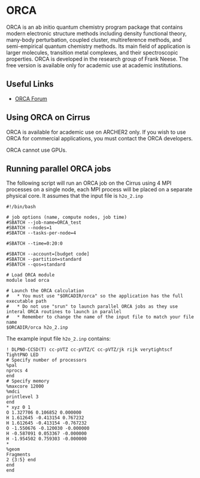 # ORCA

ORCA is an ab initio quantum chemistry program package that contains
modern electronic structure methods including density functional theory,
many-body perturbation, coupled cluster, multireference methods, and
semi-empirical quantum chemistry methods. Its main field of application
is larger molecules, transition metal complexes, and their spectroscopic
properties. ORCA is developed in the research group of Frank Neese. The
free version is available only for academic use at academic
institutions.

## Useful Links

- [ORCA Forum](https://orcaforum.kofo.mpg.de/app.php/portal)

## Using ORCA on Cirrus

ORCA is available for academic use on ARCHER2 only. If you wish to use
ORCA for commercial applications, you must contact the ORCA developers.

ORCA cannot use GPUs.

## Running parallel ORCA jobs

The following script will run an ORCA job on the Cirrus using 4 MPI
processes on a single node, each MPI process will be placed on a
separate physical core. It assumes that the input file is `h2o_2.inp`

    #!/bin/bash

    # job options (name, compute nodes, job time)
    #SBATCH --job-name=ORCA_test
    #SBATCH --nodes=1
    #SBATCH --tasks-per-node=4

    #SBATCH --time=0:20:0

    #SBATCH --account=[budget code]
    #SBATCH --partition=standard
    #SBATCH --qos=standard

    # Load ORCA module
    module load orca

    # Launch the ORCA calculation
    #   * You must use "$ORCADIR/orca" so the application has the full executable path
    #   * Do not use "srun" to launch parallel ORCA jobs as they use interal ORCA routines to launch in parallel
    #   * Remember to change the name of the input file to match your file name
    $ORCADIR/orca h2o_2.inp

The example input file `h2o_2.inp` contains:

    ! DLPNO-CCSD(T) cc-pVTZ cc-pVTZ/C cc-pVTZ/jk rijk verytightscf TightPNO LED
    # Specify number of processors
    %pal
    nprocs 4
    end
    # Specify memory
    %maxcore 12000
    %mdci
    printlevel 3
    end
    * xyz 0 1
    O 1.327706 0.106852 0.000000
    H 1.612645 -0.413154 0.767232
    H 1.612645 -0.413154 -0.767232
    O -1.550676 -0.120030 -0.000000
    H -0.587091 0.053367 -0.000000
    H -1.954502 0.759303 -0.000000
    *
    %geom
    Fragments
    2 {3:5} end
    end
    end
